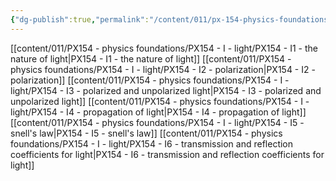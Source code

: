 ```yaml
---
{"dg-publish":true,"permalink":"/content/011/px-154-physics-foundations/px-154-i-light/i-light/","created":"2024-11-25T10:50:32.000+00:00","updated":"2024-11-26T19:52:46.577+00:00"}
---
```


[[content/011/PX154 - physics foundations/PX154 - I - light/PX154 - I1 - the nature of light\|PX154 - I1 - the nature of light]]
[[content/011/PX154 - physics foundations/PX154 - I - light/PX154 - I2 - polarization\|PX154 - I2 - polarization]]
[[content/011/PX154 - physics foundations/PX154 - I - light/PX154 - I3 - polarized and unpolarized light\|PX154 - I3 - polarized and unpolarized light]]
[[content/011/PX154 - physics foundations/PX154 - I - light/PX154 - I4 - propagation of light\|PX154 - I4 - propagation of light]]
[[content/011/PX154 - physics foundations/PX154 - I - light/PX154 - I5 - snell's law\|PX154 - I5 - snell's law]]
[[content/011/PX154 - physics foundations/PX154 - I - light/PX154 - I6 - transmission and reflection coefficients for light\|PX154 - I6 - transmission and reflection coefficients for light]]